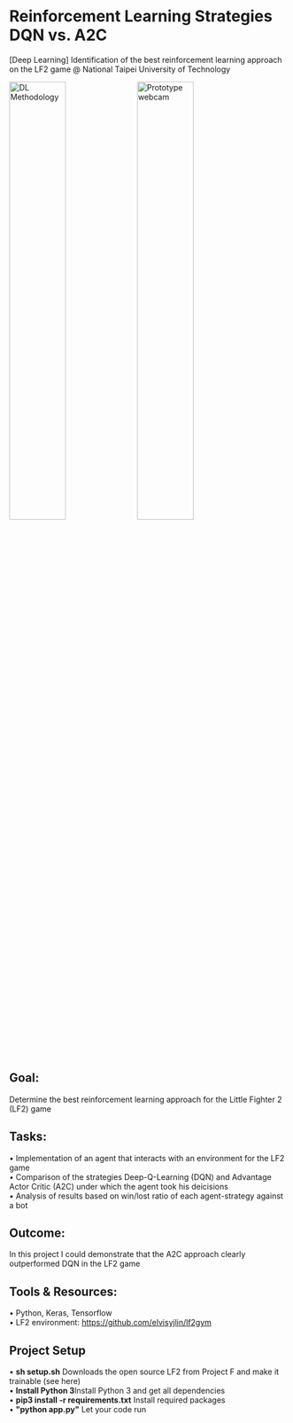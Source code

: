 # Reinforcement Learning Strategies DQN vs. A2C
[Deep Learning] Identification of the best reinforcement learning approach on the LF2 game @ National Taipei University of Technology

<p>
  <img src="https://i.ibb.co/126SpB8/reinforcement-1.png" alt="DL Methodology" width="45%" >
  <img src="https://i.ibb.co/999KG54/reinforcement-2.png" alt="Prototype webcam" width="45%">
</p>

## Goal: 
Determine the best reinforcement learning approach for the Little Fighter 2 (LF2) game

## Tasks:
• Implementation of an agent that interacts with an environment for the LF2 game <br/>
• Comparison of the strategies Deep-Q-Learning (DQN) and Advantage Actor Critic (A2C) under which the agent took his deicisions <br/>
• Analysis of results based on win/lost ratio of each agent-strategy against a bot <br/>

## Outcome: 
In this project I could demonstrate that the A2C approach clearly outperformed DQN in the LF2 game

## Tools & Resources:
• Python, Keras, Tensorflow <br/>
• LF2 environment: https://github.com/elvisyjlin/lf2gym

## Project Setup
• **sh setup.sh** Downloads the open source LF2 from Project F and make it trainable (see here) <br/>
• **Install Python 3**Install Python 3 and get all dependencies <br/>
• **pip3 install -r requirements.txt** Install required packages <br/>
• **"python app.py"** Let your code run <br/>



